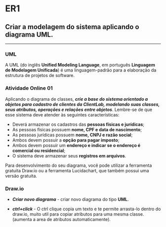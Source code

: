 # ER1 

## Criar a modelagem do sistema aplicando o diagrama UML.

----------------------------------------------------------------------
### UML
 
A UML (do inglês **Unified Modeling Language**, em português **Linguagem de Modelagem Unificada**) é uma linguagem-padrão para a elaboração da estrutura de projetos de software.

### Atividade Online 01
 
Aplicando o diagrama de classes, **_crie a base do sistema orientado a objetos para cadastro de clientes da ClientLab, modelando suas classes, seus atributos, operações e relações entre objetos_**. Lembre-se de que esse sistema deve atender às seguintes características:
 
- Deverá armazenar os cadastros das **pessoas físicas e jurídicas**;
- As pessoas físicas possuem **nome, CPF e data de nascimento**;  
- As pessoas jurídicas possuem **nome, CNPJ e razão social**;         
- Ambos devem possuir a **opção para pagar imposto**;
- Ambos devem possuir um **endereço e indicar se o endereço é comercial ou residencial**;  
- O sistema deve armazenar seus **registros em arquivos**.
 
Para desenvolvimento do seu diagrama, você pode utilizar a ferramenta gratuita Draw.io ou a ferramenta Lucidachart, que também possui uma versão gratuita.

### Draw.io

- _**Criar novo diagrama**_ - criar novo diagrama do tipo **UML**.

- _**ctrl+click**_ - O ctrl clique copia um texto e te permite arrasta-lo dentro do draw.io, muito util para copiar atributos para uma mesma classe. (aumenta a area de atributos automaticamente).




































